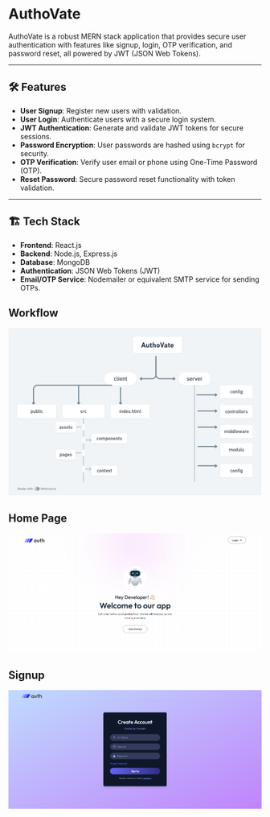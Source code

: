 # AuthoVate

AuthoVate is a robust MERN stack application that provides secure user authentication with features like signup, login, OTP verification, and password reset, all powered by JWT (JSON Web Tokens).

---

## 🛠️ Features
- **User Signup**: Register new users with validation.
- **User Login**: Authenticate users with a secure login system.
- **JWT Authentication**: Generate and validate JWT tokens for secure sessions.
- **Password Encryption**: User passwords are hashed using `bcrypt` for security.
- **OTP Verification**: Verify user email or phone using One-Time Password (OTP).
- **Reset Password**: Secure password reset functionality with token validation.

---

## 🏗️ Tech Stack
- **Frontend**: React.js
- **Backend**: Node.js, Express.js
- **Database**: MongoDB
- **Authentication**: JSON Web Tokens (JWT)
- **Email/OTP Service**: Nodemailer or equivalent SMTP service for sending OTPs.

## Workflow 
![Complete Workflow](./client/src/assets/workflow.png)

## Home Page
![Home page](./client/src/assets/homepage.png)

## Signup 
![signup](./client/src/assets/signup.png)